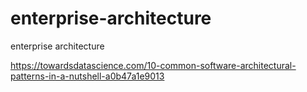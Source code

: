 # enterprise-architecture
enterprise architecture

https://towardsdatascience.com/10-common-software-architectural-patterns-in-a-nutshell-a0b47a1e9013

